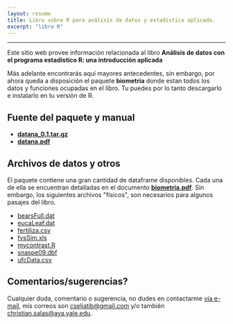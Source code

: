 ```yaml
---
layout: resume
title: Libro sobre R para análisis de datos y estadística aplicada.
excerpt: "libro R"
---
```


---
Este sitio web provee información relacionada al libro **Análisis de datos con el programa estadístico R: una introducción aplicada**

Más adelante encontrarás aquí mayores antecedentes, sin embargo, por ahora queda a disposición el paquete **biometria** donde estan todos los datos y funciones ocupadas en el libro. Tu puedes por lo tanto descargarlo e instalarlo en tu versión de R.

## Fuente del paquete y manual
+ [**datana_0.1.tar.gz**](/libroR/datana_0.1.tar.gz)
+ [**datana.pdf**](/libroR/datana.pdf)



## Archivos de datos y otros
El paquete contiene una gran cantidad de dataframe disponibles. Cada una de ella se encuentran detalladas en el documento [**biometria.pdf**](/libroR/datana.pdf). Sin embargo, los siguientes archivos "físicos", son necesarios para algunos pasajes del libro.

+ [bearsFull.dat](/libroR/bearsFull.dat)
+ [eucaLeaf.dat](/libroR/eucaLeaf.dat)
+ [fertiliza.csv](/libroR/fertiliza.csv)
+ [fvsSim.xls](/libroR/fvsSim.xls)
+ [mycontrast.R](/libroR/mycontrast.R)
+ [snaspe09.dbf](/libroR/sanaspe09.dbf)
+ [ufcData.csv](/libroR/ufcData.csv)

## Comentarios/sugerencias?
Cualquier duda, comentario o sugerencia, no dudes en contactarme [vía e-mail](mailto:cseljatib@gmail.com), mis correos son cseljatib@gmail.com y/o también christian.salas@aya.yale.edu.

<!-- ### Footer
A book on the core graphics facilities of the R language and environment for statistical computing and graphics (Chapman & Hall/CRC, August 2005).
A link to the publisher's web page for the book.
A list of Errata.
PDF version of the preface, table of contents, and Chapters 1, 4, and 5.
R code for figures:
Last updated: August 2020 -->
